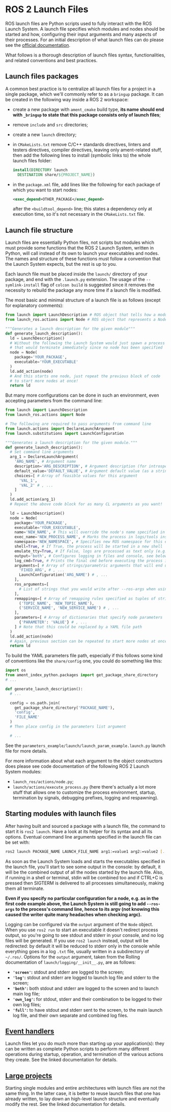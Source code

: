 # ROS 2 Launch Files

ROS launch files are Python scripts used to fully interact with the ROS Launch System. A launch file specifies which modules and nodes should be started and how, configuring their input arguments and many aspects of their processes. For an initial description of what launch files can do please see the [official documentation](https://docs.ros.org/en/galactic/Tutorials/Launch/Launch-Main.html).

What follows is a thorough description of launch files syntax, functionalities, and related conventions and best practices.

## Launch files packages

A common best practice is to centralize all launch files for a project in a single package, which we'll commonly refer to as a `bringup` package. It can be created in the following way inside a ROS 2 workspace:

- create a new package with `ament_cmake` build type, **its name should end with `_bringup` to state that this package consists only of launch files**;
- remove `include` and `src` directories;
- create a new `launch` directory;
- in `CMakeLists.txt` remove C/C++ standards directives, linters and testers directives, compiler directives, leaving only ament-related stuff, then add the following lines to install (symbolic links to) the whole launch files folder:

  ```cmake
  install(DIRECTORY launch
    DESTINATION share/${PROJECT_NAME})
  ```

- in the `package.xml` file, add lines like the following for each package of which you want to start nodes:

  ```xml
  <exec_depend>OTHER_PACKAGE</exec_depend>
  ```

  after the `<buildtool_depend>` line; this states a dependency only at execution time, so it's not necessary in the `CMakeLists.txt` file.

## Launch file structure

Launch files are essentially Python files, not scripts but modules which must provide some functions that the ROS 2 Launch System, written in Python, will call instead of its own to launch your executables and nodes. The names and structure of these functions must follow a convention that the Launch System expects, but the rest is up to you.

Each launch file must be placed inside the `launch/` directory of your package, and end with the `.launch.py` extension. The usage of the `--symlink-install` flag of `colcon build` is suggested since it removes the necessity to rebuild the package any more time if a launch file is modified.

The most basic and minimal structure of a launch file is as follows (except for explanatory comments):

```python
from launch import LaunchDescription # ROS object that tells how a module should be started
from launch_ros.actions import Node # ROS object that represents a Node to start

"""Generates a launch description for the given module"""
def generate_launch_description():
  ld = LaunchDescription()
  # Without the following the Launch System would just spawn a process
  # that would terminate immediately since no node has been specified
  node = Node(
    package='YOUR_PACKAGE',
    executable='YOUR_EXECUTABLE'
  )
  ld.add_action(node)
  # And this starts one node, just repeat the previous block of code
  # to start more nodes at once!
  return ld
```

But many more configurations can be done in such an environment, even accepting parameters from the command line:

```python
from launch import LaunchDescription
from launch_ros.actions import Node

# The following are required to pass arguments from command line
from launch.actions import DeclareLaunchArgument
from launch.substitutions import LaunchConfiguration

"""Generates a launch description for the given module."""
def generate_launch_description():
  # Set command line arguments
  arg_1 = DeclareLaunchArgument(
    'ARG_NAME', # Argument name
    description='ARG_DESCRIPTION', # Argument description (for introspection tools)
    default_value='DEFAULT_VALUE', # Argument default value (as a string)
    choices=[ # Array of feasible values for this argument
      'VAL_1',
      'VAL_2' # , ...
    ]
  )
  ld.add_action(arg_1)
  # Repeat the above code block for as many CL arguments as you want!

  ld = LaunchDescription()
  node = Node(
    package='YOUR_PACKAGE',
    executable='YOUR_EXECUTABLE',
    name='NEW_NAME', # This will override the node's name specified in the code
    exec_name='NEW_PROCESS_NAME', # Marks the process in logs/tools instead of the basename
    namespace='NEW_NAMESPACE', # Specifies new ROS namespace for this executable
    shell=True, # If True, the process will be started in a new shell
    emulate_tty=True, # If False, logs are processed as text only (e.g. removing colors)
    output='both', # Configures logging in files and console, see below
    log_cmd=True, # Prints the final cmd before executing the process in the logs
    arguments=[ # Array of strings/parametric arguments that will end up in process's argv
      'FIXED_ARG', # , ...
      LaunchConfiguration('ARG_NAME') # , ...
    ],
    ros_arguments=[
      # List of strings that you would write after --ros-args when using ros2 run
    ],
    remappings=[ # Array of remapping rules specified as tuples of strings
      ('TOPIC_NAME', 'NEW_TOPIC_NAME'),
      ('SERVICE_NAME', 'NEW_SERVICE_NAME') # , ...
    ],
    parameters=[ # Array of dictionaries that specify node parameters
      {'PARAMETER': 'VALUE'} # , ...
    ] # Note that this could be replaced by a YAML file path
  )
  ld.add_action(node)
  # Again, previous section can be repeated to start more nodes at once!
  return ld
```

To build the YAML parameters file path, especially if this follows some kind of conventions like the `share/config` one, you could do something like this:

```python
import os
from ament_index_python.packages import get_package_share_directory
# ...

def generate_launch_description():
  # ...

  config = os.path.join(
    get_package_share_directory('PACKAGE_NAME'),
    'config',
    'FILE_NAME'
  )
  # Then place config in the parameters list argument

  # ...
```

See the `parameters_example/launch/launch_param_example.launch.py` launch file for more details.

For more information about what each argument to the object constructors does please see code documentation of the following ROS 2 Launch System modules:

- `launch_ros/actions/node.py`;
- `launch/actions/execute_process.py` (here there's actually a lot more stuff that allows one to customize the process environment, startup, termination by signals, debugging prefixes, logging and respawning).

## Starting modules with launch files

After having built and sourced a package with a launch file, the command to start it is `ros2 launch`. Have a look at its helper for its syntax and all its options. Eventual command line arguments specified in the launch file can be set with:

```bash
ros2 launch PACKAGE_NAME LAUNCH_FILE_NAME arg1:=value1 arg2:=value2 [...]
```

As soon as the Launch System loads and starts the executables specified in the launch file, you'll start to see some output in the console: by default, it will be the combined output of all the nodes started by the launch file. Also, if running in a shell or terminal, stdin will be combined too and if CTRL+C is pressed then SIGTERM is delivered to all processes simultaneously, making them all terminate.

**Even if you specify no particular configuration for a node, e.g. as in the first code example above, the Launch System is still going to add `--ros-args` to the process's command line, hence to its argv (not knowing this caused the writer quite many headaches when checking argc).**

Logging can be configured via the `output` argument of the `Node` object. When you use `ros2 run` to start an executable it doesn't redirect process output, so you're going to see stdout and stderr in your console, and no log files will be generated. If you use `ros2 launch` instead, output will be redirected: by default it will be reduced to stderr only in the console while everything goes in a log `.txt` file, usually written in a subdirectory of `~/.ros/`. Options for the `output` argument, taken from the Rolling documentation of `launch/logging/__init__.py`, are as follows:

- **`'screen'`:** stdout and stderr are logged to the screen;
- **`'log'`:** stdout and stderr are logged to launch log file and stderr to the screen;
- **`'both'`:** both stdout and stderr are logged to the screen and to launch main log file;
- **`'own_log'`:** for stdout, stderr and their combination to be logged to their own log files;
- **`'full'`:** to have stdout and stderr sent to the screen, to the main launch log file, and their own separate and combined log files.

## [Event handlers](https://docs.ros.org/en/galactic/Tutorials/Launch/Using-Event-Handlers.html)

Launch files let you do much more than starting up your application(s): they can be written as complete Python scripts to perform many different operations during startup, operation, and termination of the various actions they create. See the linked documentation for details.

## [Large projects](https://docs.ros.org/en/galactic/Tutorials/Launch/Using-ROS2-Launch-For-Large-Projects.html)

Starting single modules and entire architectures with launch files are not the same thing. In the latter case, it is better to reuse launch files that one has already written, to lay down an high-level launch structure and eventually modify the rest. See the linked documentation for details.

